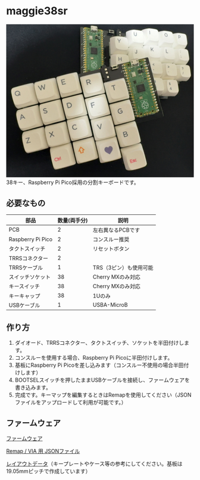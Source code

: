 # maggie38sr
![完成品の写真](./image/IMG_1306.jpg)
38キー、Raspberry Pi Pico採用の分割キーボードです。
## 必要なもの
| 部品 | 数量(両手分) | 説明 |
|---------|---------|---------|
| PCB | 2 | 左右異なるPCBです |
| Raspberry Pi Pico | 2 | コンスルー推奨 |
| タクトスイッチ | 2 | リセットボタン |
| TRRSコネクター | 2 |  |
| TRRSケーブル | 1 | TRS（3ピン）も使用可能 |
| スイッチソケット | 38 | Cherry MXのみ対応 |
| キースイッチ | 38 | Cherry MXのみ対応 |
| キーキャップ | 38 | 1Uのみ |
| USBケーブル | 1 | USBA-MicroB |


## 作り方
1. ダイオード、TRRSコネクター、タクトスイッチ、ソケットを半田付けします。
2. コンスルーを使用する場合、Raspberry Pi Picoに半田付けします。
3. 基板にRaspberry Pi Picoを差し込みます（コンスルー不使用の場合半田付けします）
4. BOOTSELスイッチを押したままUSBケーブルを接続し、ファームウェアを書き込みます。
5. 完成です。キーマップを編集するときはRemapを使用してください（JSONファイルをアップロードして利用が可能です。）

## ファームウェア

[ファームウェア](./tamaroh_maggie38sr_default.uf2)

[Remap / VIA 用 JSONファイル](./maggie38sr.via.json)

[レイアウトデータ](https://www.keyboard-layout-editor.com/#/gists/450e32e83925615fe3a56782792e0b92)（キープレートやケース等の参考にしてください。基板は19.05mmピッチで作成しています）
